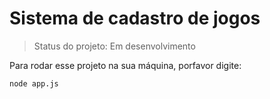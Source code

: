 <h1>Sistema de cadastro de jogos</h1>

> Status do projeto: Em desenvolvimento

Para rodar esse projeto na sua máquina, porfavor digite:

```
node app.js
```

